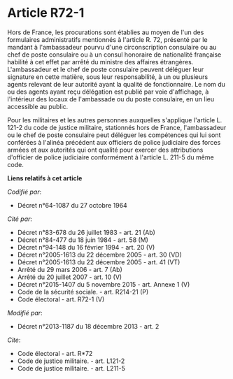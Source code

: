 # Article R72-1

Hors de France, les procurations sont établies au moyen de l'un des formulaires administratifs mentionnés à l'article R. 72,
présenté par le mandant à l'ambassadeur pourvu d'une circonscription consulaire ou au chef de poste consulaire ou à un consul
honoraire de nationalité française habilité à cet effet par arrêté du ministre des affaires étrangères. L'ambassadeur et le
chef de poste consulaire peuvent déléguer leur signature en cette matière, sous leur responsabilité, à un ou plusieurs agents
relevant de leur autorité ayant la qualité de fonctionnaire. Le nom du ou des agents ayant reçu délégation est publié par
voie d'affichage, à l'intérieur des locaux de l'ambassade ou du poste consulaire, en un lieu accessible au public. 

Pour les militaires et les autres personnes auxquelles s'applique l'article L. 121-2 du code de justice militaire, stationnés
hors de France, l'ambassadeur ou le chef de poste consulaire peut déléguer les compétences qui lui sont conférées à l'alinéa
précédent aux officiers de police judiciaire des forces armées et aux autorités qui ont qualité pour exercer des attributions
d'officier de police judiciaire conformément à l'article L. 211-5 du même code.

**Liens relatifs à cet article**

_Codifié par_:

  - Décret n°64-1087 du 27 octobre 1964

_Cité par_:

  - Décret n°83-678 du 26 juillet 1983 - art. 21 (Ab)
  - Décret n°84-477 du 18 juin 1984 - art. 58 (M)
  - Décret n°94-148 du 16 février 1994 - art. 20 (V)
  - Décret n°2005-1613 du 22 décembre 2005 - art. 30 (VD)
  - Décret n°2005-1613 du 22 décembre 2005 - art. 41 (VT)
  - Arrêté du 29 mars 2006 - art. 7 (Ab)
  - Arrêté du 20 juillet 2007 - art. 10 (V)
  - Décret n°2015-1407 du 5 novembre 2015 - art. Annexe 1 (V)
  - Code de la sécurité sociale. - art. R214-21 (P)
  - Code électoral - art. R72-1 (V)

_Modifié par_:

  - Décret n°2013-1187 du 18 décembre 2013 - art. 2

_Cite_:

  - Code électoral - art. R*72
  - Code de justice militaire. - art. L121-2
  - Code de justice militaire. - art. L211-5
